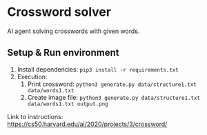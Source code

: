 # Crossword solver

AI agent solving crosswords with given words.


## Setup & Run environment
1. Install dependencies: `pip3 install -r requirements.txt`
2. Execution:
   1. Print crossword:  `python3 generate.py data/structure1.txt data/words1.txt`
   2. Create image file: `python3 generate.py data/structure1.txt data/words1.txt output.png`


Link to instructions: https://cs50.harvard.edu/ai/2020/projects/3/crossword/